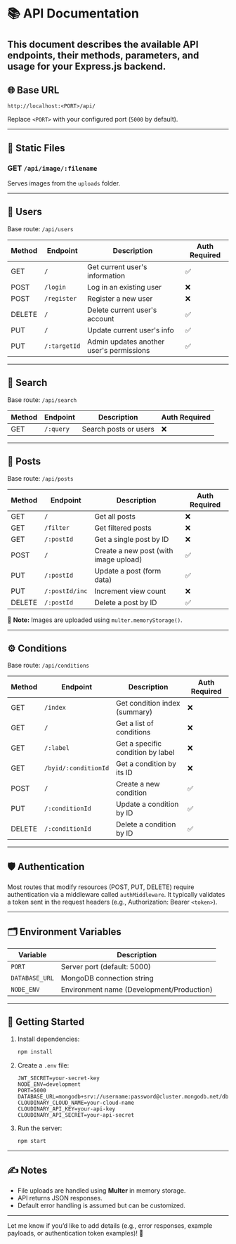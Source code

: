 
# 📚 API Documentation

This document describes the available API endpoints, their methods, parameters, and usage for your Express.js backend.
---

## 🌐 Base URL

```
http://localhost:<PORT>/api/
```

Replace `<PORT>` with your configured port (`5000` by default).

---

## 📁 Static Files

### GET `/api/image/:filename`

Serves images from the `uploads` folder.

---

## 👤 Users

Base route: `/api/users`

| Method | Endpoint     | Description                              | Auth Required |
| ------ | ------------ | ---------------------------------------- | ------------- |
| GET    | `/`          | Get current user's information           | ✅            |
| POST   | `/login`     | Log in an existing user                  | ❌            |
| POST   | `/register`  | Register a new user                      | ❌            |
| DELETE | `/`          | Delete current user's account            | ✅            |
| PUT    | `/`          | Update current user's info               | ✅            |
| PUT    | `/:targetId` | Admin updates another user's permissions | ✅            |

---

## 🔎 Search

Base route: `/api/search`

| Method | Endpoint  | Description           | Auth Required |
| ------ | --------- | --------------------- | ------------- |
| GET    | `/:query` | Search posts or users | ❌            |

---

## 📝 Posts

Base route: `/api/posts`

| Method | Endpoint       | Description                           | Auth Required |
| ------ | -------------- | ------------------------------------- | ------------- |
| GET    | `/`            | Get all posts                         | ❌            |
| GET    | `/filter`      | Get filtered posts                    | ❌            |
| GET    | `/:postId`     | Get a single post by ID               | ❌            |
| POST   | `/`            | Create a new post (with image upload) | ✅            |
| PUT    | `/:postId`     | Update a post (form data)             | ✅            |
| PUT    | `/:postId/inc` | Increment view count                  | ❌            |
| DELETE | `/:postId`     | Delete a post by ID                   | ✅            |

🔧 **Note:** Images are uploaded using `multer.memoryStorage()`.

---

## ⚙️ Conditions

Base route: `/api/conditions`

| Method | Endpoint             | Description                       | Auth Required |
| ------ | -------------------- | --------------------------------- | ------------- |
| GET    | `/index`             | Get condition index (summary)     | ❌            |
| GET    | `/`                  | Get a list of conditions          | ❌            |
| GET    | `/:label`            | Get a specific condition by label | ❌            |
| GET    | `/byid/:conditionId` | Get a condition by its ID         | ❌            |
| POST   | `/`                  | Create a new condition            | ✅            |
| PUT    | `/:conditionId`      | Update a condition by ID          | ✅            |
| DELETE | `/:conditionId`      | Delete a condition by ID          | ✅            |

---

## 🛡️ Authentication

Most routes that modify resources (POST, PUT, DELETE) require authentication via a middleware called `authMiddleware`. It typically validates a token sent in the request headers (e.g., Authorization: Bearer `<token>`).

---

## 🗂️ Environment Variables

| Variable       | Description                               |
| -------------- | ----------------------------------------- |
| `PORT`         | Server port (default: 5000)               |
| `DATABASE_URL` | MongoDB connection string                 |
| `NODE_ENV`     | Environment name (Development/Production) |

---

## 🚀 Getting Started

1. Install dependencies:

   ```bash
   npm install
   ```

2. Create a `.env` file:

   ```env
   JWT_SECRET=your-secret-key
   NODE_ENV=development
   PORT=5000
   DATABASE_URL=mongodb+srv://username:password@cluster.mongodb.net/dbname
   CLOUDINARY_CLOUD_NAME=your-cloud-name
   CLOUDINARY_API_KEY=your-api-key
   CLOUDINARY_API_SECRET=your-api-secret
   ```

3. Run the server:

   ```bash
   npm start
   ```

---

## ✍️ Notes

- File uploads are handled using **Multer** in memory storage.
- API returns JSON responses.
- Default error handling is assumed but can be customized.

---

Let me know if you’d like to add details (e.g., error responses, example payloads, or authentication token examples)! 🚀
